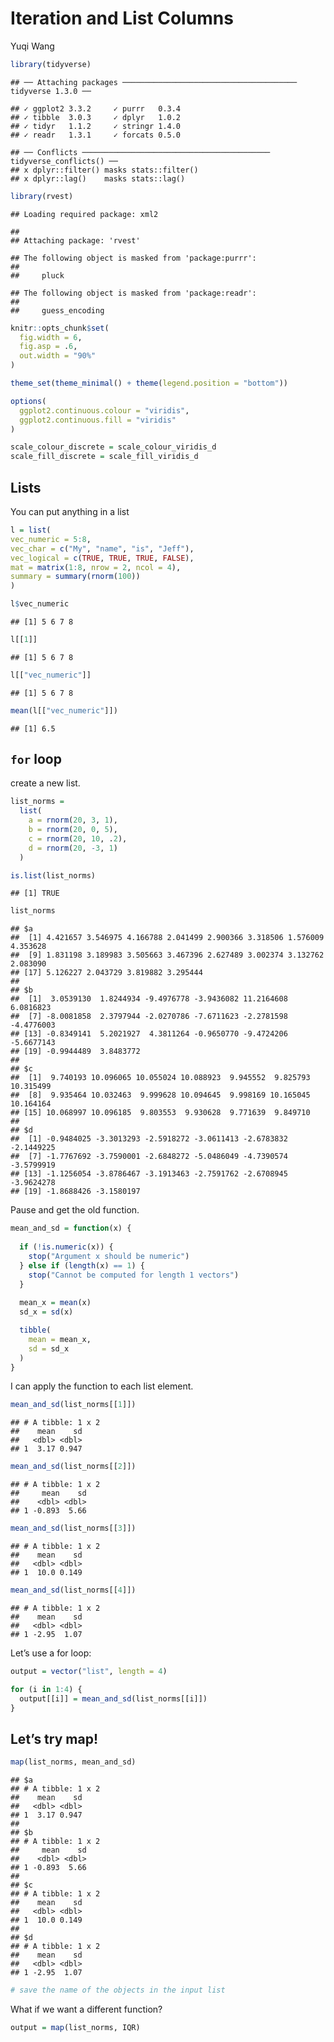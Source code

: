 Iteration and List Columns
================
Yuqi Wang

``` r
library(tidyverse)
```

    ## ── Attaching packages ─────────────────────────────────────── tidyverse 1.3.0 ──

    ## ✓ ggplot2 3.3.2     ✓ purrr   0.3.4
    ## ✓ tibble  3.0.3     ✓ dplyr   1.0.2
    ## ✓ tidyr   1.1.2     ✓ stringr 1.4.0
    ## ✓ readr   1.3.1     ✓ forcats 0.5.0

    ## ── Conflicts ────────────────────────────────────────── tidyverse_conflicts() ──
    ## x dplyr::filter() masks stats::filter()
    ## x dplyr::lag()    masks stats::lag()

``` r
library(rvest)
```

    ## Loading required package: xml2

    ## 
    ## Attaching package: 'rvest'

    ## The following object is masked from 'package:purrr':
    ## 
    ##     pluck

    ## The following object is masked from 'package:readr':
    ## 
    ##     guess_encoding

``` r
knitr::opts_chunk$set(
  fig.width = 6,
  fig.asp = .6,
  out.width = "90%"
)

theme_set(theme_minimal() + theme(legend.position = "bottom"))

options(
  ggplot2.continuous.colour = "viridis",
  ggplot2.continuous.fill = "viridis"
)

scale_colour_discrete = scale_colour_viridis_d
scale_fill_discrete = scale_fill_viridis_d
```

## Lists

You can put anything in a list

``` r
l = list(
vec_numeric = 5:8,
vec_char = c("My", "name", "is", "Jeff"),
vec_logical = c(TRUE, TRUE, TRUE, FALSE),
mat = matrix(1:8, nrow = 2, ncol = 4),
summary = summary(rnorm(100))
)
```

``` r
l$vec_numeric
```

    ## [1] 5 6 7 8

``` r
l[[1]]
```

    ## [1] 5 6 7 8

``` r
l[["vec_numeric"]]
```

    ## [1] 5 6 7 8

``` r
mean(l[["vec_numeric"]])
```

    ## [1] 6.5

## `for` loop

create a new list.

``` r
list_norms = 
  list(
    a = rnorm(20, 3, 1),
    b = rnorm(20, 0, 5),
    c = rnorm(20, 10, .2),
    d = rnorm(20, -3, 1)
  )

is.list(list_norms)
```

    ## [1] TRUE

``` r
list_norms
```

    ## $a
    ##  [1] 4.421657 3.546975 4.166788 2.041499 2.900366 3.318506 1.576009 4.353628
    ##  [9] 1.831198 3.189983 3.505663 3.467396 2.627489 3.002374 3.132762 2.083090
    ## [17] 5.126227 2.043729 3.819882 3.295444
    ## 
    ## $b
    ##  [1]  3.0539130  1.8244934 -9.4976778 -3.9436082 11.2164608  6.0816823
    ##  [7] -8.0081858  2.3797944 -2.0270786 -7.6711623 -2.2781598 -4.4776003
    ## [13] -0.8349141  5.2021927  4.3811264 -0.9650770 -9.4724206 -5.6677143
    ## [19] -0.9944489  3.8483772
    ## 
    ## $c
    ##  [1]  9.740193 10.096065 10.055024 10.088923  9.945552  9.825793 10.315499
    ##  [8]  9.935464 10.032463  9.999628 10.094645  9.998169 10.165045 10.164164
    ## [15] 10.068997 10.096185  9.803553  9.930628  9.771639  9.849710
    ## 
    ## $d
    ##  [1] -0.9484025 -3.3013293 -2.5918272 -3.0611413 -2.6783832 -2.1449225
    ##  [7] -1.7767692 -3.7590001 -2.6848272 -5.0486049 -4.7390574 -3.5799919
    ## [13] -1.1256054 -3.8786467 -3.1913463 -2.7591762 -2.6708945 -3.9624278
    ## [19] -1.8688426 -3.1580197

Pause and get the old function.

``` r
mean_and_sd = function(x) {
  
  if (!is.numeric(x)) {
    stop("Argument x should be numeric")
  } else if (length(x) == 1) {
    stop("Cannot be computed for length 1 vectors")
  }
  
  mean_x = mean(x)
  sd_x = sd(x)

  tibble(
    mean = mean_x, 
    sd = sd_x
  )
}
```

I can apply the function to each list element.

``` r
mean_and_sd(list_norms[[1]])
```

    ## # A tibble: 1 x 2
    ##    mean    sd
    ##   <dbl> <dbl>
    ## 1  3.17 0.947

``` r
mean_and_sd(list_norms[[2]])
```

    ## # A tibble: 1 x 2
    ##     mean    sd
    ##    <dbl> <dbl>
    ## 1 -0.893  5.66

``` r
mean_and_sd(list_norms[[3]])
```

    ## # A tibble: 1 x 2
    ##    mean    sd
    ##   <dbl> <dbl>
    ## 1  10.0 0.149

``` r
mean_and_sd(list_norms[[4]])
```

    ## # A tibble: 1 x 2
    ##    mean    sd
    ##   <dbl> <dbl>
    ## 1 -2.95  1.07

Let’s use a for loop:

``` r
output = vector("list", length = 4)

for (i in 1:4) {
  output[[i]] = mean_and_sd(list_norms[[i]])
}
```

## Let’s try map\!

``` r
map(list_norms, mean_and_sd)
```

    ## $a
    ## # A tibble: 1 x 2
    ##    mean    sd
    ##   <dbl> <dbl>
    ## 1  3.17 0.947
    ## 
    ## $b
    ## # A tibble: 1 x 2
    ##     mean    sd
    ##    <dbl> <dbl>
    ## 1 -0.893  5.66
    ## 
    ## $c
    ## # A tibble: 1 x 2
    ##    mean    sd
    ##   <dbl> <dbl>
    ## 1  10.0 0.149
    ## 
    ## $d
    ## # A tibble: 1 x 2
    ##    mean    sd
    ##   <dbl> <dbl>
    ## 1 -2.95  1.07

``` r
# save the name of the objects in the input list
```

What if we want a different function?

``` r
output = map(list_norms, IQR)
```
